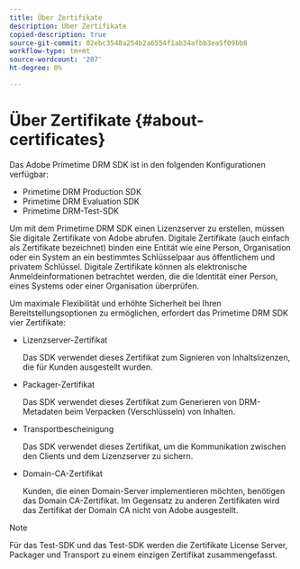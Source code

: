 ```yaml
---
title: Über Zertifikate
description: Über Zertifikate
copied-description: true
source-git-commit: 02ebc3548a254b2a6554f1ab34afbb3ea5f09bb8
workflow-type: tm+mt
source-wordcount: '207'
ht-degree: 0%

---
```


# Über Zertifikate {#about-certificates}

Das Adobe Primetime DRM SDK ist in den folgenden Konfigurationen verfügbar:

* Primetime DRM Production SDK
* Primetime DRM Evaluation SDK
* Primetime DRM-Test-SDK

Um mit dem Primetime DRM SDK einen Lizenzserver zu erstellen, müssen Sie digitale Zertifikate von Adobe abrufen. Digitale Zertifikate (auch einfach als Zertifikate bezeichnet) binden eine Entität wie eine Person, Organisation oder ein System an ein bestimmtes Schlüsselpaar aus öffentlichem und privatem Schlüssel. Digitale Zertifikate können als elektronische Anmeldeinformationen betrachtet werden, die die Identität einer Person, eines Systems oder einer Organisation überprüfen.

Um maximale Flexibilität und erhöhte Sicherheit bei Ihren Bereitstellungsoptionen zu ermöglichen, erfordert das Primetime DRM SDK vier Zertifikate:

* Lizenzserver-Zertifikat

  Das SDK verwendet dieses Zertifikat zum Signieren von Inhaltslizenzen, die für Kunden ausgestellt wurden.
* Packager-Zertifikat

  Das SDK verwendet dieses Zertifikat zum Generieren von DRM-Metadaten beim Verpacken (Verschlüsseln) von Inhalten.
* Transportbescheinigung

  Das SDK verwendet dieses Zertifikat, um die Kommunikation zwischen den Clients und dem Lizenzserver zu sichern.
* Domain-CA-Zertifikat

  Kunden, die einen Domain-Server implementieren möchten, benötigen das Domain CA-Zertifikat. Im Gegensatz zu anderen Zertifikaten wird das Zertifikat der Domain CA nicht von Adobe ausgestellt.

>[!NOTE]
>
>Für das Test-SDK und das Test-SDK werden die Zertifikate License Server, Packager und Transport zu einem einzigen Zertifikat zusammengefasst.
